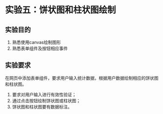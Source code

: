 # 实验五：饼状图和柱状图绘制

## 实验目的

1. 熟悉使用canvas绘制图形
2. 熟悉表单组件及按钮相应事件

## 实验要求

在网页中添加表单组件，要求用户输入统计数据，根据用户数据绘制相应的饼状图和柱状图。

1. 要求对用户输入进行有效性验证；
2. 通过点击按钮绘制饼状图或柱状图；
3. 饼状图和柱状图要有数据标注。
